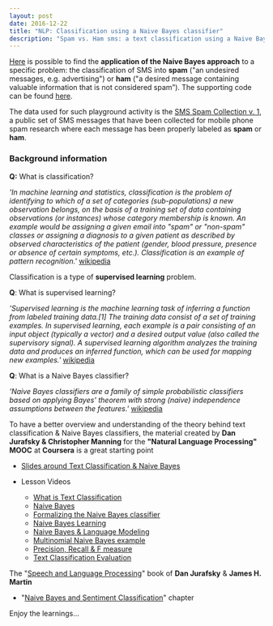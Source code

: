 ```yaml
---
layout: post
date: 2016-12-22
title: "NLP: Classification using a Naive Bayes classifier"
description: "Spam vs. Ham sms: a text classification using a Naive Bayes Classifier #nlp #textmining #naivebayes #classification #supervised #unstructureddata"
---
```


[Here](http://rpubs.com/pparacch/237109) is possible to find the __application of the Naive Bayes approach__ to a specific problem: the classification of SMS into __spam__ ("an undesired messages, e.g. advertising") or __ham__ ("a desired message containing valuable information that is not considered spam”). The supporting code can be found [here](https://github.com/pparacch/DataSciencePosts/blob/master/exp_NLP_NaiveBayes_example.Rmd).

The data used for such playground activity is the [SMS Spam Collection v. 1](http://www.dt.fee.unicamp.br/~tiago/smsspamcollection/), a public set of SMS messages that have been collected for mobile phone spam research where each message has been properly labeled as __spam__ or __ham__.

### Background information

__Q:__ What is classification?

_'In machine learning and statistics, classification is the problem of identifying to which of a set of categories (sub-populations) a new observation belongs, on the basis of a training set of data containing observations (or instances) whose category membership is known. An example would be assigning a given email into "spam" or "non-spam" classes or assigning a diagnosis to a given patient as described by observed characteristics of the patient (gender, blood pressure, presence or absence of certain symptoms, etc.). Classification is an example of pattern recognition.'_ [wikipedia](https://en.wikipedia.org/wiki/Statistical_classification)

Classification is a type of __supervised learning__ problem.

__Q__: What is supervised learning?

_'Supervised learning is the machine learning task of inferring a function from labeled training data.[1] The training data consist of a set of training examples. In supervised learning, each example is a pair consisting of an input object (typically a vector) and a desired output value (also called the supervisory signal). A supervised learning algorithm analyzes the training data and produces an inferred function, which can be used for mapping new examples.'_ [wikipedia](https://en.wikipedia.org/wiki/Supervised_learning)

__Q__: What is a Naive Bayes classifier?

_'Naive Bayes classifiers are a family of simple probabilistic classifiers based on applying Bayes' theorem with strong (naive) independence assumptions between the features.'_ [wikipedia](https://en.wikipedia.org/wiki/Naive_Bayes_classifier)

To have a better overview and understanding of the theory behind text classification & Naive Bayes classifiers, the material created by __Dan Jurafsky & Christopher Manning__ for the __"Natural Language Processing" MOOC__ at __Coursera__ is a great starting point

* [Slides around Text Classification & Naive Bayes](http://spark-public.s3.amazonaws.com/nlp/slides/naivebayes.pdf)


* Lesson Videos
  * [What is Text Classification](https://www.youtube.com/watch?v=c3fnHA6yLeY&list=PL6397E4B26D00A269&index=24)
  * [Naive Bayes](https://www.youtube.com/watch?v=DdYSMwEWbd4&list=PL6397E4B26D00A269&index=25)
  * [Formalizing the Naive Bayes classifier](https://www.youtube.com/watch?v=TpjPzKODuXo&list=PL6397E4B26D00A269&index=26)
  * [Naive Bayes Learning](https://www.youtube.com/watch?v=0hxaqDbdIeE&list=PL6397E4B26D00A269&index=27)
  * [Naive Bayes & Language Modeling](https://www.youtube.com/watch?v=ALna9TjBS8Q&list=PL6397E4B26D00A269&index=28)
  * [Multinomial Naive Bayes example](https://www.youtube.com/watch?v=pc36aYTP44o&t=2s&list=PL6397E4B26D00A269&index=29)
  * [Precision, Recall & F measure](https://www.youtube.com/watch?v=2akd6uwtowc&list=PL6397E4B26D00A269&index=30)
  * [Text Classification Evaluation](https://www.youtube.com/watch?v=OwwdYHWRB5E&list=PL6397E4B26D00A269&index=31)  



The "[Speech and Language Processing](https://web.stanford.edu/~jurafsky/slp3/)" book of __Dan Jurafsky__ & __James H. Martin__

* "[Naive Bayes and Sentiment
Classification](https://web.stanford.edu/~jurafsky/slp3/6.pdf)" chapter

Enjoy the learnings...
